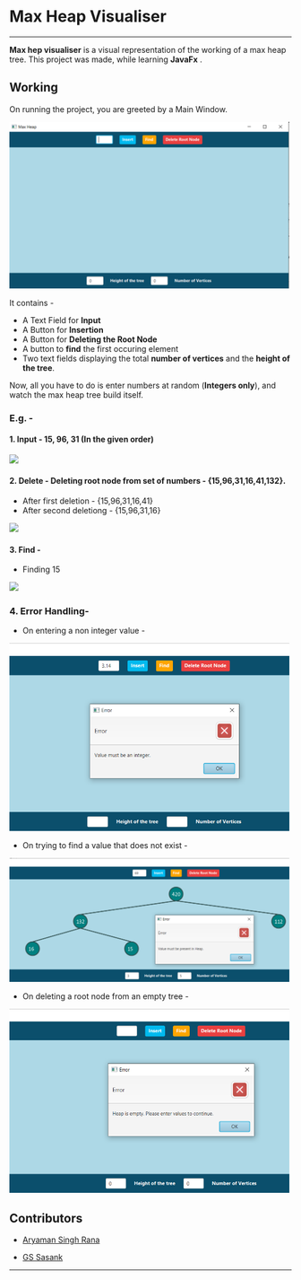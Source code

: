 # Max Heap Visualiser
---
**Max hep visualiser** is a visual representation of the working of a max heap tree. This project was made, while learning **JavaFx** . 

## Working
On running the project, you are greeted by a Main Window.  

<img src="https://github.com/wickedbaba/MaxHeapVisualizer/blob/main/PicturesForReadME/Intro1.png" alt="Intro1" width="500"/>
  
It contains -  
  
* A Text Field for **Input**  
* A Button for **Insertion**
* A Button for **Deleting the Root Node**
* A button to **find** the first occuring element
* Two text fields displaying the total **number of vertices** and the **height of the tree**.

Now, all you have to do is enter numbers at random (**Integers only**), and watch the max heap tree build itself. 

### E.g. - 

#### 1. Input - 15, 96, 31 (In the given order)



![](https://media.giphy.com/media/DiZWA7OW8TSjTpAoKp/giphy.gif)

#### 2. Delete - Deleting root node from set of numbers - {15,96,31,16,41,132}.

* After first deletion -	{15,96,31,16,41}
* After second deletiong -	{15,96,31,16}

![](https://media.giphy.com/media/2NbmSablNE4hsOmpsg/giphy.gif)

#### 3. Find - 

* Finding 15 

![](https://media.giphy.com/media/gMlI1HFS9oCAT261dy/giphy.gif)


### 4. Error Handling-

* On entering a non integer value -

<img src="https://github.com/wickedbaba/MaxHeapVisualizer/blob/main/PicturesForReadME/Error1.png" alt="Error1" width="500"/>

* On trying to find a value that does not exist -

<img src="https://github.com/wickedbaba/MaxHeapVisualizer/blob/main/PicturesForReadME/Error2.png" alt="Error2" width="500"/>

* On deleting a root node from an empty tree -

<img src="https://github.com/wickedbaba/MaxHeapVisualizer/blob/main/PicturesForReadME/Error3.png" alt="Error2" width="500"/>


## Contributors

* [Aryaman Singh Rana](https://github.com/wickedbaba)
 
* [GS Sasank](https://github.com/gssasank)
___
